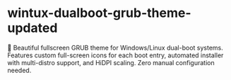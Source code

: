 # wintux-dualboot-grub-theme-updated
🎨 Beautiful fullscreen GRUB theme for Windows/Linux dual-boot systems. Features custom full-screen icons for each boot entry, automated installer with multi-distro support, and HiDPI scaling. Zero manual configuration needed.
